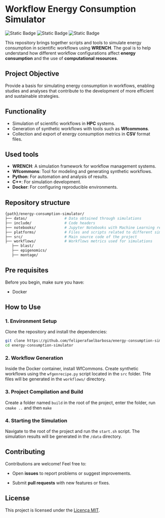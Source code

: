 # Workflow Energy Consumption Simulator

![Static Badge](https://img.shields.io/badge/2.3-gray?style=for-the-badge&label=WRENCH&labelColor=orange)
![Static Badge](https://img.shields.io/badge/1.5-gray?style=for-the-badge&label=WfCommons&labelColor=green)
![Static Badge](https://img.shields.io/badge/3.8-gray?style=for-the-badge&label=Docker&labelColor=blue)

This repository brings together scripts and tools to simulate energy consumption in scientific workflows using **WRENCH**. The goal is to help understand how different workflow configurations affect **energy consumption** and the use of **computational resources**.

## Project Objective

Provide a basis for simulating energy consumption in workflows, enabling studies and analyses that contribute to the development of more efficient and sustainable strategies.

## Functionality

- Simulation of scientific workflows in **HPC** systems.
- Generation of synthetic workflows with tools such as **Wfcommons**.
- Collection and export of energy consumption metrics in **CSV** format files.

## Used tools

- **WRENCH**: A simulation framework for workflow management systems.
- **Wfcommons**: Tool for modeling and generating synthetic workflows.
- **Python**: For automation and analysis of results.
- **C++**: For simulation development.
- **Docker**: For configuring reproducible environments.

## Repository structure

```bash
{path}/energy-consumption-simulator/
├── datas/                 # Data obtained through simulations
├── include/               # Code headers
├── notebooks/             # Jupyter Notebooks with Machine Learning results
├── platforms/             # Files and scripts related to different simulated platforms
├── src/                   # Main source code of the project
├── workflows/             # Workflows metrics used for simulations
   ├── blast/
   ├── epigenomics/
   ├── montage/
```

## Pre requisites

Before you begin, make sure you have:
- Docker

## How to Use

### 1. Environment Setup

Clone the repository and install the dependencies:

```bash
git clone https://github.com/feliperafaelbarbosa/energy-consumption-simulator.git
cd energy-consumption-simulator
```

### 2. Workflow Generation
Inside the Docker container, install WfCommons.
Create synthetic workflows using the `wfgenrecipe.py` script located in the `src` folder. THe files will be generated in the `workflows/` directory.

### 3. Project Compilation and Build

Create a folder named `build` in the root of the project, enter the folder, run `cmake ..` and then `make`

### 4. Starting the Simulation

Navigate to the root of the project and run the `start.sh` script. The simulation results will be generated in the `/data` directory.

## Contributing

Contributions are welcome! Feel free to:

- Open **issues** to report problems or suggest improvements.

- Submit **pull requests** with new features or fixes.

## License

This project is licensed under the [Licença MIT](LICENSE).
